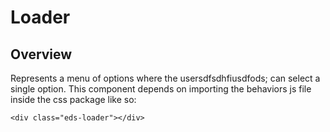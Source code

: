 # Loader

## Overview

Represents a menu of options where the usersdfsdhfiusdfods; can select a single option. This component depends on importing the behaviors js file inside the css package like so:

```interactive
<div class="eds-loader"></div>


```
